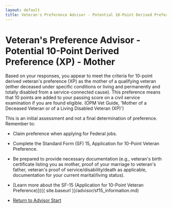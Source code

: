 ```yaml
---
layout: default
title: Veteran's Preference Advisor - Potential 10-Point Derived Preference (XP) - Mother
---
```


# Veteran's Preference Advisor - Potential 10-Point Derived Preference (XP) - Mother

Based on your responses, you appear to meet the criteria for 10-point derived veteran's preference (XP) as the mother of a qualifying veteran (either deceased under specific conditions or living and permanently and totally disabled from a service-connected cause). This preference means that 10 points are added to your passing score on a civil service examination if you are found eligible. (OPM Vet Guide, 'Mother of a Deceased Veteran or of a Living Disabled Veteran (XP)')

This is an initial assessment and not a final determination of preference. Remember to:
* Claim preference when applying for Federal jobs.
* Complete the Standard Form (SF) 15, Application for 10-Point Veteran Preference.
* Be prepared to provide necessary documentation (e.g., veteran's birth certificate listing you as mother, proof of your marriage to veteran's father, veteran's proof of service/disability/death as applicable, documentation for your current marital/living status).

* [Learn more about the SF-15 (Application for 10-Point Veteran Preference)]({{ site.baseurl }}/advisor/sf15_information.md)
* [Return to Advisor Start](./start.md)
